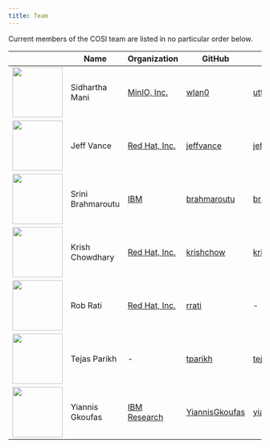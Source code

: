 ```yaml
---
title: Team
---
```


Current members of the COSI team are listed in no particular order below.

|  | Name | Organization | GitHub | Twitter |
| --- | --- | --- | --- | --- |
|<img src="../../../img/sidhartha_mani.jpg" height="100px" width="100px"/>| Sidhartha Mani | <a href="https://min.io/">MinIO, Inc.</a> | <a href="https://github.com/wlan0"> wlan0 </a> | <a href="https://twitter.com/utter_babbage"> utter_babbage </a> |
|<img src="../../../img/jeff_vance.jpeg" height="100px" width="100px"/>| Jeff Vance | <a href="https://redhat.com">Red Hat, Inc.</a> | <a href="https://github.com/jeffvance"> jeffvance </a> | <a href="https://twitter.com/jeffvance"> jeffvance </a> |
|<img src="../../../img/avatar.png" height="100px" width="100px"/>| Srini Brahmaroutu | <a href="https://ibm.com/">IBM</a> | <a href="https://github.com/brahmaroutu"> brahmaroutu </a> | <a href="https://twitter.com/brahmaroutu"> brahmaroutu </a> |
|<img src="../../../img/krish.jpeg" height="100px" width="100px"/>| Krish Chowdhary | <a href="https://redhat.com">Red Hat, Inc.</a> | <a href="https://github.com/krishchow"> krishchow </a> | <a href="https://twitter.com/krishchow_"> krishchow_ </a> |
|<img src="../../../img/avatar.png" height="100px" width="100px"/>| Rob Rati | <a href="https://redhat.com">Red Hat, Inc.</a> | <a href="https://github.com/rrati"> rrati </a> | - |
|<img src="../../../img/tejas_parikh.jpg" height="100px" width="100px"/>| Tejas Parikh | - | <a href="https://github.com/tparikh"> tparikh </a> | <a href="https://twitter.com/tejasparikh"> tejasparikh </a> |
|<img src="../../../img/yiannis_gkoufas.jpg" height="100px" width="100px"/>| Yiannis Gkoufas | <a href="https://ibm.com/">IBM Research</a> | <a href="https://github.com/YiannisGkoufas/"> YiannisGkoufas </a> | <a href="https://twitter.com/yiannisgkoufas"> yiannisgkoufas </a> |
